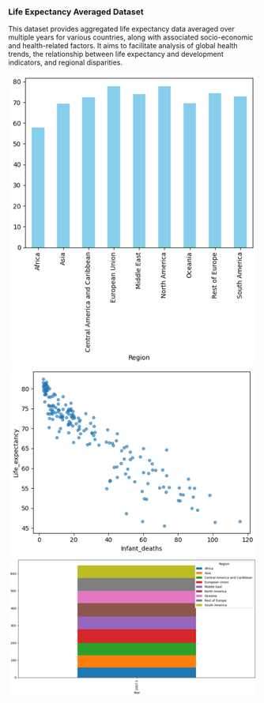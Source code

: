 ### Life Expectancy Averaged Dataset
This dataset provides aggregated life expectancy data averaged over multiple years for various countries, along with associated socio-economic and health-related factors. It aims to facilitate analysis of global health trends, the relationship between life expectancy and development indicators, and regional disparities.

![Image Alt](https://github.com/akuyaesekon/expectancy-data/blob/main/bar.png)
![Image Alt](https://github.com/akuyaesekon/expectancy-data/blob/main/scatter.png)
![Image Alt](https://github.com/akuyaesekon/expectancy-data/blob/main/output.png)

